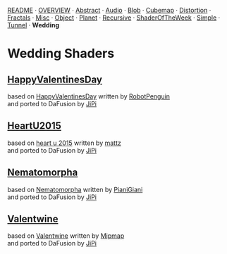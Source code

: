 
  <!--                                                             -->
  <!--           THIS IS AN AUTOMATICALLY GENERATED FILE           -->
  <!--                                                             -->
  <!--                  D O   N O T   E D I T ! ! !                -->
  <!--                                                             -->
  <!--  ALL CHANGES WILL BE OVERWRITTEN WITHOUT ANY FURTHER NOTICE -->
  <!--                                                             -->


[README](../README.md) · [OVERVIEW](../OVERVIEW.md) · [Abstract](../Abstract/README.md) · [Audio](../Audio/README.md) · [Blob](../Blob/README.md) · [Cubemap](../Cubemap/README.md) · [Distortion](../Distortion/README.md) · [Fractals](../Fractals/README.md) · [Misc](../Misc/README.md) · [Object](../Object/README.md) · [Planet](../Planet/README.md) · [Recursive](../Recursive/README.md) · [ShaderOfTheWeek](../ShaderOfTheWeek/README.md) · [Simple](../Simple/README.md) · [Tunnel](../Tunnel/README.md) · **Wedding**

# Wedding Shaders

## **[HappyValentinesDay](HappyValentinesDay.md)**
based on [HappyValentinesDay](https://www.shadertoy.com/view/XsVGzK) written by [RobotPenguin](https://www.shadertoy.com/user/RobotPenguin)<br />and ported to DaFusion by [JiPi](../../Site/Profiles/JiPi.md)

## **[HeartU2015](HeartU2015.md)**
based on [heart u 2015](https://www.shadertoy.com/view/lts3RX) written by [mattz](https://www.shadertoy.com/user/mattz)<br />and ported to DaFusion by [JiPi](../../Site/Profiles/JiPi.md)

## **[Nematomorpha](Nematomorpha.md)**
based on [Nematomorpha](https://www.shadertoy.com/view/ltdfR7) written by [PianiGiani](https://www.shadertoy.com/user/PianiGiani)<br />and ported to DaFusion by [JiPi](../../Site/Profiles/JiPi.md)

## **[Valentwine](Valentwine.md)**
based on [Valentwine](https://www.shadertoy.com/view/fsffW4) written by [Mipmap](https://www.shadertoy.com/user/Mipmap)<br />and ported to DaFusion by [JiPi](../../Site/Profiles/JiPi.md)

